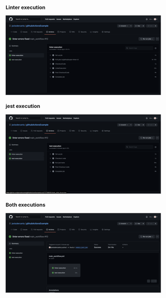### Linter execution
![Linter execution](./images/linter-execution.png)

### jest execution
![jest execution](./images/test-execution.png)

### Both executions
![Both executions](./images/both-executions.png)